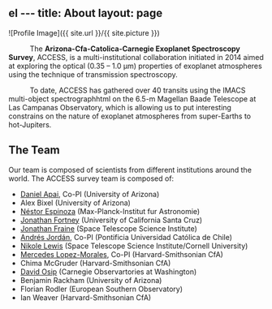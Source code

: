 el ---
title: About
layout: page
---
![Profile Image]({{ site.url }}/{{ site.picture }})

<p style="display: block; text-indent: 3em;">
The <b> Arizona-Cfa-Catolica-Carnegie Exoplanet Spectroscopy Survey</b>, ACCESS, 
is a multi-institutional collaboration initiated in 2014 aimed at exploring the 
optical (0.35 – 1.0 μm) properties of exoplanet atmospheres using the technique of 
transmission spectroscopy. 
</p>

<p style="display: block; text-indent: 3em;">To date, ACCESS has gathered over 40 transits using the IMACS multi-object 
spectrographhtml  on the 6.5-m Magellan Baade Telescope at Las Campanas Observatory, which 
is allowing us to put interesting constrains on the nature of exoplanet atmospheres from 
super-Earths to hot-Jupiters. 
</p>

<h2>The Team</h2>
Our team is composed of scientists from different institutions around the world. The ACCESS 
survey team is composed of:

<ul class="skill-list">
	<li><a href="http://apai.space">Daniel Apai</a>, Co-PI (University of Arizona)</li>
        <li>Alex Bixel (University of Arizona)</li>
        <li><a href="http://www.nestor-espinoza.com/">Néstor Espinoza</a> (Max-Planck-Institut fur Astronomie)</li>
        <li><a href="http://www.ucolick.org/~jfortney/">Jonathan Fortney</a> (University of California Santa Cruz)</li>
        <li><a href="http://www.astro.umd.edu/~jfraine/simple/">Jonathan Fraine</a> (Space Telescope Science Institute)</li>
	<li><a href="http://andres-jordan.io/">Andrés Jordán</a>, Co-PI (Pontificia Universidad Católica de Chile)</li>
        <li><a href="http://www.stsci.edu/~nlewis/">Nikole Lewis</a> (Space Telescope Science Institute/Cornell University)</li>
	<li><a href="https://www.cfa.harvard.edu/~mlopez/Webpage/Welcome.html">Mercedes Lopez-Morales</a>, Co-PI (Harvard-Smithsonian CfA)</li>
        <li>Chima McGruder (Harvard-Smithsonian CfA)</li>
        <li><a href="https://www.researchgate.net/profile/David_Osip">David Osip</a> (Carnegie Observartories at Washington)</li>
        <li>Benjamin Rackham (University of Arizona)</li>
        <li>Florian Rodler (European Southern Observatory)</li>
        <li>Ian Weaver (Harvard-Smithsonian CfA)</li>
</ul>
